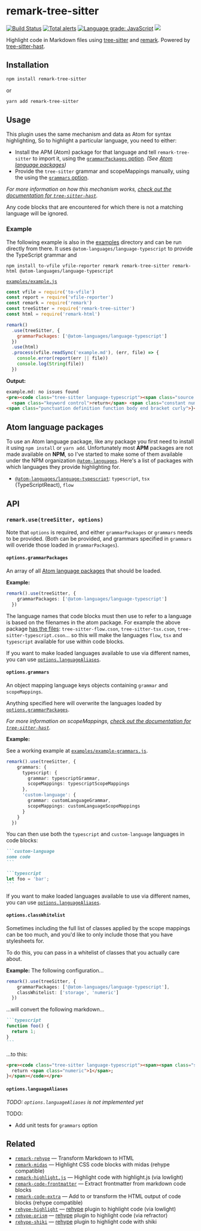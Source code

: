 # remark-tree-sitter

[![Build Status](https://dev.azure.com/samlanning/tree-sitter/_apis/build/status/remark-tree-sitter?branchName=master)](https://dev.azure.com/samlanning/tree-sitter/_build/latest?definitionId=3&branchName=master) [![Total alerts](https://img.shields.io/lgtm/alerts/g/samlanning/remark-tree-sitter.svg?logo=lgtm&logoWidth=18)](https://lgtm.com/projects/g/samlanning/remark-tree-sitter/alerts/) [![Language grade: JavaScript](https://img.shields.io/lgtm/grade/javascript/g/samlanning/remark-tree-sitter.svg?logo=lgtm&logoWidth=18)](https://lgtm.com/projects/g/samlanning/remark-tree-sitter/context:javascript) [![](https://img.shields.io/npm/v/remark-tree-sitter.svg)](https://www.npmjs.com/package/remark-tree-sitter)

Highlight code in Markdown files using
[tree-sitter](https://github.com/tree-sitter/tree-sitter) and
[remark][].
Powered by [tree-sitter-hast](https://github.com/samlanning/tree-sitter-hast).

## Installation

```bash
npm install remark-tree-sitter
```

or

```bash
yarn add remark-tree-sitter
```

## Usage

This plugin uses the same mechanism and data as Atom for syntax highlighting,
So to highlight a particular language, you need to either:

* Install the APM (Atom) package for that language and tell `remark-tree-sitter`
  to import it, using the [`grammarPackages` option](#options.grammarpackages).
  *(See [Atom language packages](#atom-language-packages))*
* Provide the `tree-sitter` grammar and scopeMappings manually,
  using the using the [`grammars` option](#options.grammars).

*For more information on how this mechanism works,
[check out the documentation for `tree-sitter-hast`](https://github.com/samlanning/tree-sitter-hast#scope-mappings).*

Any code blocks that are encountered for which there is not a matching language will be ignored.

### Example

The following example is also in the [examples](examples/) directory
and can be run directly from there.
It uses `@atom-languages/language-typescript` to provide the TypeScript grammar and 

```
npm install to-vfile vfile-reporter remark remark-tree-sitter remark-html @atom-languages/language-typescript
```

[`examples/example.js`](examples/example.js)
```js
const vfile = require('to-vfile')
const report = require('vfile-reporter')
const remark = require('remark')
const treeSitter = require('remark-tree-sitter')
const html = require('remark-html')

remark()
  .use(treeSitter, {
    grammarPackages: ['@atom-languages/language-typescript']
  })
  .use(html)
  .process(vfile.readSync('example.md'), (err, file) => {
    console.error(report(err || file))
    console.log(String(file))
  })
```

**Output:**

```html
example.md: no issues found
<pre><code class="tree-sitter language-typescript"><span class="source ts"><span class="storage type function">function</span> <span class="entity name function">foo</span><span class="punctuation definition parameters begin bracket round">(</span><span class="punctuation definition parameters end bracket round">)</span> <span class="punctuation definition function body begin bracket curly">{</span>
  <span class="keyword control">return</span> <span class="constant numeric">1</span><span class="punctuation terminator statement semicolon">;</span>
<span class="punctuation definition function body end bracket curly">}</span></span></code></pre>
```

## Atom language packages

To use an Atom language package,
like any package you first need to install it using `npm install` or `yarn add`.
Unfortunately most **APM** packages are not made available on **NPM**,
so I've started to make some of them available under the NPM organization
[`@atom-languages`](https://www.npmjs.com/org/atom-languages).
Here's a list of packages with which languages they provide highlighting for.

* [`@atom-languages/language-typescript`](https://www.npmjs.com/package/@atom-languages/language-typescript):
  `typescript`, `tsx` (TypeScriptReact), `flow`

## API

### `remark.use(treeSitter, options)`

Note that `options` is required, and either `grammarPackages` or `grammars` needs to be provided. (Both can be provided, and grammars specified in `grammars` will overide those loaded in `grammarPackages`).

#### `options.grammarPackages`

An array of all [Atom language packages](#atom-language-packages) that should be loaded.

**Example:**

```ts
remark().use(treeSitter, {
    grammarPackages: ['@atom-languages/language-typescript']
  })
```

The language names that code blocks must then use
to refer to a language is based on the filenames in the atom package.
For example the above package
[has the files](https://github.com/atom/language-typescript/tree/master/grammars):
`tree-sitter-flow.cson`, `tree-sitter-tsx.cson`, `tree-sitter-typescript.cson`...
so this will make the languages `flow`, `tsx` and `typescript`
available for use within code blocks.

If you want to make loaded languages available to use via different names,
you can use [`options.languageAliases`](#options.languagealiases).

#### `options.grammars`

An object mapping language keys objects containing `grammar` and `scopeMappings`.

Anything specified here will overwrite the languages loaded by [`options.grammarPackages`](#options.grammarpackages).

*For more information on scopeMappings, [check out the documentation for `tree-sitter-hast`](https://github.com/samlanning/tree-sitter-hast#scope-mappings).*

**Example:**

See a working example at [`examples/example-grammars.js`](examples/example-grammars.js).

```ts
remark().use(treeSitter, {
    grammars: {
      typescript: {
        grammar: typescriptGrammar,
        scopeMappings: typescriptScopeMappings
      },
      'custom-language': {
        grammar: customLanguageGrammar,
        scopeMappings: customLanguageScopeMappings
      }
    }
  })
```

You can then use both the `typescript` and `custom-language` languages in code blocks:

````md
```custom-language
some code
```

```typescript
let foo = 'bar';
```
````

If you want to make loaded languages available to use via different names,
you can use [`options.languageAliases`](#options.languagealiases).

#### `options.classWhitelist`

Sometimes including the full list of classes applied by the scope mappings
can be too much,
and you'd like to only include those that you have stylesheets for.

To do this, you can pass in a whitelist of classes that you actually care about.

**Example:** The following configuration...

```ts
remark().use(treeSitter, {
    grammarPackages: ['@atom-languages/language-typescript'],
    classWhitelist: ['storage', 'numeric']
  })
```

...will convert the following markdown...

````md
```typescript
function foo() {
  return 1;
}
```
````

...to this:

```html
<pre><code class="tree-sitter language-typescript"><span><span class="storage">function</span> foo() {
  return <span class="numeric">1</span>;
}</span></code></pre>
```


#### `options.languageAliases`

*TODO: `options.languageAliases` is not implemented yet*

TODO:

* Add unit tests for `grammars` option

## Related

*   [`remark-rehype`](https://github.com/remarkjs/remark-rehype)
    — Transform Markdown to HTML
*   [`remark-midas`](https://github.com/remarkjs/remark-midas)
    — Highlight CSS code blocks with midas (rehype compatible)
*   [`remark-highlight.js`](https://github.com/remarkjs/remark-highlight.js)
    — Highlight code with highlight.js (via lowlight)
*   [`remark-code-frontmatter`](https://github.com/samlanning/remark-code-frontmatter)
    — Extract frontmatter from markdown code blocks
*   [`remark-code-extra`](https://github.com/samlanning/remark-code-extra)
    — Add to or transform the HTML output of code blocks (rehype compatible)
*   [`rehype-highlight`](https://github.com/rehypejs/rehype-highlight)
    — [rehype][] plugin to highlight code (via lowlight)
*   [`rehype-prism`](https://github.com/mapbox/rehype-prism)
    — [rehype][] plugin to highlight code (via refractor)
*   [`rehype-shiki`](https://github.com/rsclarke/rehype-shiki)
    — [rehype][] plugin to highlight code with shiki

<!-- Definitions -->

[remark]: https://github.com/remarkjs/remark

[rehype]: https://github.com/rehypejs/rehype